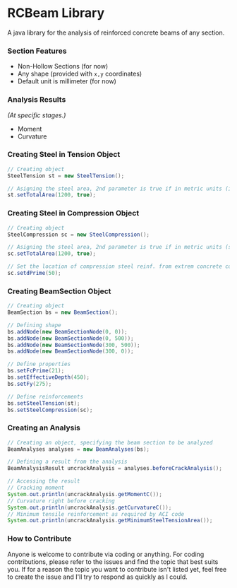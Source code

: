 # RCBeam Library

A java library for the analysis of reinforced concrete beams of any section.

### Section Features
- Non-Hollow Sections (for now)
- Any shape (provided with `x,y` coordinates)
- Default unit is millimeter (for now)

### Analysis Results
*(At specific stages.)*

- Moment
- Curvature

### Creating Steel in Tension Object

```java
// Creating object
SteelTension st = new SteelTension();

// Asigning the steel area, 2nd parameter is true if in metric units (in square millimeters)
st.setTotalArea(1200, true);
```

### Creating Steel in Compression Object

```java
// Creating object
SteelCompression sc = new SteelCompression();

// Asigning the steel area, 2nd parameter is true if in metric units (square millimeters)
sc.setTotalArea(1200, true);

// Set the location of compression steel reinf. from extrem concrete compression fiber (in millimeters)
sc.setdPrime(50);
```

### Creating BeamSection Object

```java
// Creating object
BeamSection bs = new BeamSection();

// Defining shape
bs.addNode(new BeamSectionNode(0, 0));
bs.addNode(new BeamSectionNode(0, 500));
bs.addNode(new BeamSectionNode(300, 500));
bs.addNode(new BeamSectionNode(300, 0));

// Define properties
bs.setFcPrime(21);
bs.setEffectiveDepth(450);
bs.setFy(275);

// Define reinforcements
bs.setSteelTension(st);
bs.setSteelCompression(sc);
```

### Creating an Analysis

```java
// Creating an object, specifying the beam section to be analyzed
BeamAnalyses analyses = new BeamAnalyses(bs);

// Defining a result from the analysis
BeamAnalysisResult uncrackAnalysis = analyses.beforeCrackAnalysis();

// Accessing the result
// Cracking moment
System.out.println(uncrackAnalysis.getMomentC());
// Curvature right before cracking
System.out.println(uncrackAnalysis.getCurvatureC());
// Minimum tensile reinforcement as required by ACI code
System.out.println(uncrackAnalysis.getMinimumSteelTensionArea());
```



### How to Contribute

Anyone is welcome to contribute via coding or anything. For coding contributions, please refer to the issues and find the topic that best suits you.
If for a reason the topic you want to contribute isn't listed yet, feel free to create the issue and I'll try to respond as quickly as I could.